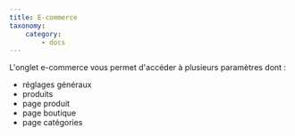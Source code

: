 ```yaml
---
title: E-commerce
taxonomy:
    category:
        - docs
---
```


L'onglet e-commerce vous permet d'accéder à plusieurs paramètres dont : 

- réglages généraux
- produits
- page produit
- page boutique
- page catégories